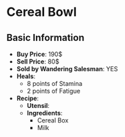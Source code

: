 # Cereal Bowl

## Basic Information

- **Buy Price**: 190$
- **Sell Price**: 80$
- **Sold by Wandering Salesman**: YES
- **Heals**:
  - 8 points of Stamina
  - 2 points of Fatigue
- **Recipe**:
  - **Utensil**: 
  - **Ingredients**:
    - Cereal Box
    - Milk